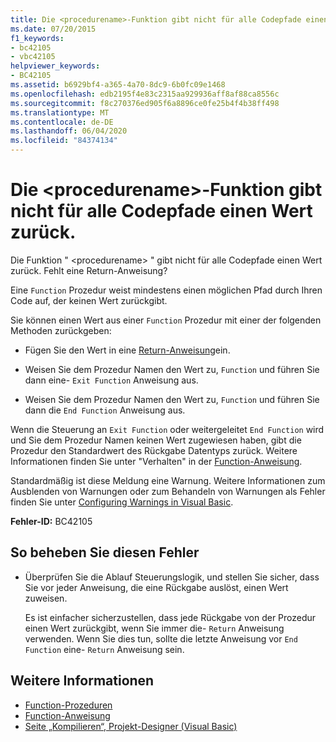 ```yaml
---
title: Die <procedurename>-Funktion gibt nicht für alle Codepfade einen Wert zurück.
ms.date: 07/20/2015
f1_keywords:
- bc42105
- vbc42105
helpviewer_keywords:
- BC42105
ms.assetid: b6929bf4-a365-4a70-8dc9-6b0fc09e1468
ms.openlocfilehash: edb2195f4e83c2315aa929936aff8af88ca8556c
ms.sourcegitcommit: f8c270376ed905f6a8896ce0fe25b4f4b38ff498
ms.translationtype: MT
ms.contentlocale: de-DE
ms.lasthandoff: 06/04/2020
ms.locfileid: "84374134"
---
```

# <a name="function-procedurename-doesnt-return-a-value-on-all-code-paths"></a>Die \<procedurename>-Funktion gibt nicht für alle Codepfade einen Wert zurück.
Die Funktion " \<procedurename> " gibt nicht für alle Codepfade einen Wert zurück. Fehlt eine Return-Anweisung?  
  
 Eine `Function` Prozedur weist mindestens einen möglichen Pfad durch Ihren Code auf, der keinen Wert zurückgibt.  
  
 Sie können einen Wert aus einer `Function` Prozedur mit einer der folgenden Methoden zurückgeben:  
  
- Fügen Sie den Wert in eine [Return-Anweisung](../statements/return-statement.md)ein.  
  
- Weisen Sie dem Prozedur Namen den Wert zu, `Function` und führen Sie dann eine- `Exit Function` Anweisung aus.  
  
- Weisen Sie dem Prozedur Namen den Wert zu, `Function` und führen Sie dann die `End Function` Anweisung aus.  
  
 Wenn die Steuerung an `Exit Function` oder weitergeleitet `End Function` wird und Sie dem Prozedur Namen keinen Wert zugewiesen haben, gibt die Prozedur den Standardwert des Rückgabe Datentyps zurück. Weitere Informationen finden Sie unter "Verhalten" in der [Function-Anweisung](../statements/function-statement.md).  
  
 Standardmäßig ist diese Meldung eine Warnung. Weitere Informationen zum Ausblenden von Warnungen oder zum Behandeln von Warnungen als Fehler finden Sie unter [Configuring Warnings in Visual Basic](/visualstudio/ide/configuring-warnings-in-visual-basic).  
  
 **Fehler-ID:** BC42105  
  
## <a name="to-correct-this-error"></a>So beheben Sie diesen Fehler  
  
- Überprüfen Sie die Ablauf Steuerungslogik, und stellen Sie sicher, dass Sie vor jeder Anweisung, die eine Rückgabe auslöst, einen Wert zuweisen.  
  
     Es ist einfacher sicherzustellen, dass jede Rückgabe von der Prozedur einen Wert zurückgibt, wenn Sie immer die- `Return` Anweisung verwenden. Wenn Sie dies tun, sollte die letzte Anweisung vor `End Function` eine- `Return` Anweisung sein.  
  
## <a name="see-also"></a>Weitere Informationen

- [Function-Prozeduren](../../programming-guide/language-features/procedures/function-procedures.md)
- [Function-Anweisung](../statements/function-statement.md)
- [Seite „Kompilieren“, Projekt-Designer (Visual Basic)](/visualstudio/ide/reference/compile-page-project-designer-visual-basic)
